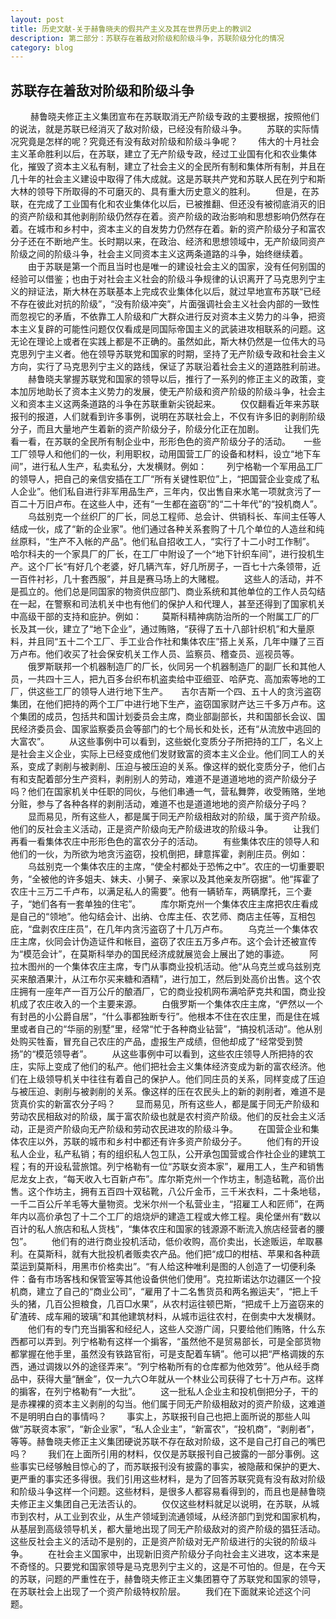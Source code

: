 ```yaml
---
layout: post
title: 历史文献-关于赫鲁晓夫的假共产主义及其在世界历史上的教训2
description: 第二部分：苏联存在着敌对阶级和阶级斗争，苏联阶级分化的情况
category: blog
---
```

## 苏联存在着敌对阶级和阶级斗争 ##
　　
赫鲁晓夫修正主义集团宣布在苏联取消无产阶级专政的主要根据，按照他们的说法，就是苏联已经消灭了敌对阶级，已经没有阶级斗争。
　　苏联的实际情况究竟是怎样的呢？究竟还有没有敌对阶级和阶级斗争呢？
　　伟大的十月社会主义革命胜利以后，在苏联，建立了无产阶级专政，经过工业国有化和农业集体化，摧毁了资本主义私有制，建立了社会主义的全民所有制和集体所有制，并且在几十年的社会主义建设中取得了伟大成就。这是苏联共产党和苏联人民在列宁和斯大林的领导下所取得的不可磨灭的、具有重大历史意义的胜利。
　　但是，在苏联，在完成了工业国有化和农业集体化以后，已被推翻、但还没有被彻底消灭的旧的资产阶级和其他剥削阶级仍然存在着。资产阶级的政治影响和思想影响仍然存在着。在城市和乡村中，资本主义的自发势力仍然存在着。新的资产阶级分子和富农分子还在不断地产生。长时期以来，在政治、经济和思想领域中，无产阶级同资产阶级之间的阶级斗争，社会主义同资本主义这两条道路的斗争，始终继续着。
　　由于苏联是第一个而且当时也是唯一的建设社会主义的国家，没有任何别国的经验可以借鉴；也由于对社会主义社会的阶级斗争规律的认识离开了马克思列宁主义的辩证法，斯大林在苏联基本上完成农业集体化以后，就过早地宣布苏联“已经不存在彼此对抗的阶级”，“没有阶级冲突”，片面强调社会主义社会内部的一致性而忽视它的矛盾，不依靠工人阶级和广大群众进行反对资本主义势力的斗争，把资本主义复辟的可能性问题仅仅看成是同国际帝国主义的武装进攻相联系的问题。这无论在理论上或者在实践上都是不正确的。虽然如此，斯大林仍然是一位伟大的马克思列宁主义者。他在领导苏联党和国家的时期，坚持了无产阶级专政和社会主义方向，实行了马克思列宁主义的路线，保证了苏联沿着社会主义的道路胜利前进。
　　赫鲁晓夫掌握苏联党和国家的领导以后，推行了一系列的修正主义的政策，变本加厉地助长了资本主义势力的发展，使无产阶级和资产阶级的阶级斗争，社会主义和资本主义这两条道路的斗争在苏联重新尖锐起来。
　　仅仅翻看近年来苏联报刊的报道，人们就看到许多事例，说明在苏联社会上，不仅有许多旧的剥削阶级分子，而且大量地产生着新的资产阶级分子，阶级分化正在加剧。
　　让我们先看一看，在苏联的全民所有制企业中，形形色色的资产阶级分子的活动。　　一些工厂领导人和他们的一伙，利用职权，动用国营工厂的设备和材料，设立“地下车间”，进行私人生产，私卖私分，大发横财。例如：
　　列宁格勒一个军用品工厂的领导人，把自己的亲信安插在工厂“所有关键性职位”上，“把国营企业变成了私人企业”。他们私自进行非军用品生产，三年内，仅出售自来水笔一项就贪污了一百二十万旧卢布。在这些人中，还有“一生都在盗窃”的“二十年代”的“投机商人”。
　　乌兹别克一个丝织厂的厂长，同总工程师、总会计、供销科长、车间主任等人结成一伙，成了“新的企业家”。他们通过各种关系套购了十几个单位的人造丝和纯丝原料，“生产不入帐的产品”。他们私自招收工人，“实行了十二小时工作制”。　　哈尔科夫的一个家具厂的厂长，在工厂中附设了一个“地下针织车间”，进行投机生产。这个厂长“有好几个老婆，好几辆汽车，好几所房子，一百七十六条领带，近一百件衬衫，几十套西服”，并且是赛马场上的大赌棍。
　　这些人的活动，并不是孤立的。他们总是同国家的物资供应部门、商业系统和其他单位的工作人员勾结在一起，在警察和司法机关中也有他们的保护人和代理人，甚至还得到了国家机关中高级干部的支持和庇护。例如：
　　莫斯科精神病防治所的一个附属工厂的厂长及其一伙，建立了“地下企业”，通过贿赂，“获得了五十八部针织机”和大量原料，并且同“五十二个工厂、手工业合作社和集体农庄”搭上关系，几年中赚了三百万卢布。他们收买了社会保安机关工作人员、监察员、稽查员、巡视员等。
　　俄罗斯联邦一个机器制造厂的厂长，伙同另一个机器制造厂的副厂长和其他人员，一共四十三人，把九百多台织布机盗卖给中亚细亚、哈萨克、高加索等地的工厂，供这些工厂的领导人进行地下生产。　　吉尔吉斯一个四、五十人的贪污盗窃集团，在他们把持的两个工厂中进行地下生产，盗窃国家财产达三千多万卢布。这个集团的成员，包括共和国计划委员会主席，商业部副部长，共和国部长会议、国民经济委员会、国家监察委员会等部门的七个局长和处长，还有“从流放中逃回的大富农”。
　　从这些事例中可以看到，这些蜕化变质分子所把持的工厂，名义上是社会主义企业，实际上已经变成他们发财致富的资本主义企业。他们同工人的关系，变成了剥削与被剥削、压迫与被压迫的关系。像这样的蜕化变质分子，他们占有和支配着部分生产资料，剥削别人的劳动，难道不是道道地地的资产阶级分子吗？他们在国家机关中任职的同伙，与他们串通一气，营私舞弊，收受贿赂，坐地分赃，参与了各种各样的剥削活动，难道不也是道道地地的资产阶级分子吗？
　　显而易见，所有这些人，都是属于同无产阶级相敌对的阶级，属于资产阶级。他们的反社会主义活动，正是资产阶级向无产阶级进攻的阶级斗争。
　　让我们再看一看集体农庄中形形色色的富农分子的活动。
　　有些集体农庄的领导人和他们的一伙，为所欲为地贪污盗窃，投机倒把，肆意挥霍，剥削庄员。例如：
　　乌兹别克一个集体农庄的主席，“使全村都处于恐怖之中”。农庄的一切重要职务，“全被他的许多姐夫、妹夫、小舅子、亲家以及其他亲友所窃据”。他“挥霍了农庄十三万二千卢布，以满足私人的需要”。他有一辆轿车，两辆摩托，三个妻子，“她们各有一套单独的住宅”。
　　库尔斯克州一个集体农庄主席把农庄看成是自己的“领地”。他勾结会计、出纳、仓库主任、农艺师、商店主任等，互相包庇，“盘剥农庄庄员”，在几年内贪污盗窃了十几万卢布。
　　乌克兰一个集体农庄主席，伙同会计伪造证件和帐目，盗窃了农庄五万多卢布。这个会计还被宣传为“模范会计”，在莫斯科举办的国民经济成就展览会上展出了她的事迹。
　　阿拉木图州的一个集体农庄主席，专门从事商业投机活动。他“从乌克兰或乌兹别克买来酿酒果汁，从江布尔买来糖和酒精”，进行加工，然后到处高价出售。这个农庄拥有一座年产一百万公斤的酿酒厂，它的商业投机网布满哈萨克共和国，商业投机成了农庄收入的一个主要来源。
　　白俄罗斯一个集体农庄主席，“俨然以一个有封邑的小公爵自居”，“什么事都独断专行”。他根本不住在农庄里，而是住在城里或者自己的“华丽的别墅”里，经常“忙于各种商业钻营”，“搞投机活动”。他从别处购买牲畜，冒充自己农庄的产品，虚报生产成绩，但他却成了“经常受到赞扬”的“模范领导者”。
　　从这些事例中可以看到，这些农庄领导人所把持的农庄，实际上变成了他们的私产。他们把社会主义集体经济变成为新的富农经济。他们在上级领导机关中往往有着自己的保护人。他们同庄员的关系，同样变成了压迫与被压迫、剥削与被剥削的关系。像这样的压在农民头上的新的剥削者，难道不是货真价实的新富农分子吗？
　　显而易见，所有这些人，都是属于同无产阶级和劳动农民相敌对的阶级，属于富农阶级也就是农村资产阶级。他们的反社会主义活动，正是资产阶级向无产阶级和劳动农民进攻的阶级斗争。
　　在国营企业和集体农庄以外，苏联的城市和乡村中都还有许多资产阶级分子。
　　他们有的开设私人企业，私产私销；有的组织私人包工队，公开承包国营或合作社企业的建筑工程；有的开设私营旅馆。列宁格勒有一位“苏联女资本家”，雇用工人，生产和销售尼龙女上衣，“每天收入七百新卢布”。库尔斯克州一个作坊主，制造毡靴，高价出售。这个作坊主，拥有五百四十双毡靴，八公斤金币，三千米衣料，二十条地毯，一千二百公斤羊毛等大量物资。戈米尔州一个私营业主，“招雇工人和匠师”，在两年内以高价承包了十二个工厂的焙烧炉的建造工程或大修工程。奥伦堡州有“数以百计的私人旅店和私人货栈”，“集体农庄和国家的钱源源不断流入旅店经营者的腰包”。
　　他们有的进行商业投机活动，低价收购，高价卖出，长途贩运，牟取暴利。在莫斯科，就有大批投机者贩卖农产品。他们把“成□的柑桔、苹果和各种蔬菜运到莫斯科，用黑市价格卖出”。“有人给这种唯利是图的人创造了一切便利条件：备有市场客栈和保管室等其他设备供他们使用”。克拉斯诺达尔边疆区一个投机商，建立了自己的“商业公司”，“雇用了十二名售货员和两名搬运夫”，“把上千头的猪，几百公担粮食，几百□水果”，从农村运往顿巴斯，“把成千上万盗窃来的矿渣砖、成车厢的玻璃”和其他建筑材料，从城市运往农村，在倒卖中大发横财。
　　他们有的专门充当掮客和经纪人，这些人交游广阔，只要给他们贿赂，什么东西都可以弄到。列宁格勒有这样一个掮客，“虽然他不是贸易部长，可是全部货物都掌握在他手里，虽然没有铁路官衔，可是支配着车辆”。他可以把“严格调拨的东西，通过调拨以外的途径弄来”。“列宁格勒所有的仓库都为他效劳”。他从经手商品中，获得大量“酬金”，仅一九六○年就从一个林业公司获得了七十万卢布。这样的掮客，在列宁格勒有“一大批”。
　　这一批私人企业主和投机倒把分子，干的是赤裸裸的资本主义剥削的勾当。他们属于同无产阶级相敌对的资产阶级，这难道不是明明白白的事情吗？
　　事实上，苏联报刊自己也把上面所说的那些人叫做“苏联资本家”，“新企业家”，“私人企业主”，“新富农”，“投机商”，“剥削者”，等等。赫鲁晓夫修正主义集团硬说苏联不存在敌对阶级，这不是自己打自己的嘴巴吗？
　　我们在上面所引用的材料，仅仅是苏联报刊自己披露的一部分事例。这些事实已经够触目惊心的了，而苏联报刊没有披露的事实，被隐蔽和保护的更大、更严重的事实还多得很。我们引用这些材料，是为了回答苏联究竟有没有敌对阶级和阶级斗争这样一个问题。这些材料，是很多人都容易看得到的，而且也是赫鲁晓夫修正主义集团自己无法否认的。
　　仅仅这些材料就足以说明，在苏联，从城市到农村，从工业到农业，从生产领域到流通领域，从经济部门到党和国家机构，从基层到高级领导机关，都大量地出现了同无产阶级敌对的资产阶级的猖狂活动。这些反社会主义的活动不是别的，正是资产阶级对无产阶级进行的尖锐的阶级斗争。
　　在社会主义国家中，出现新旧资产阶级分子向社会主义进攻，这本来是不奇怪的。只要党和国家领导是马克思列宁主义的，这是不可怕的。但是，在今天的苏联，问题的严重性在于，赫鲁晓夫修正主义集团篡夺了苏联党和国家的领导，在苏联社会上出现了一个资产阶级特权阶层。
　　我们在下面就来论述这个问题。